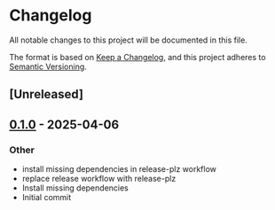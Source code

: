 # Changelog

All notable changes to this project will be documented in this file.

The format is based on [Keep a Changelog](https://keepachangelog.com/en/1.0.0/),
and this project adheres to [Semantic Versioning](https://semver.org/spec/v2.0.0.html).

## [Unreleased]

## [0.1.0](https://github.com/mebutkinky/dungeonctl/releases/tag/v0.1.0) - 2025-04-06

### Other

- install missing dependencies in release-plz workflow
- replace release workflow with release-plz
- Install missing dependencies
- Initial commit
